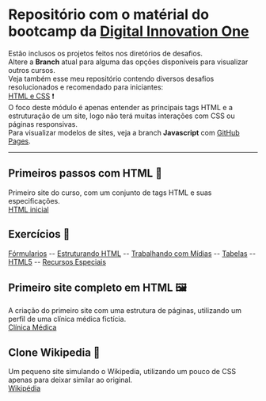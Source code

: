 # Repositório com o matérial do bootcamp da [Digital Innovation One](https://web.dio.me)
Estão inclusos os projetos feitos nos diretórios de desafios. <br>
Altere a **Branch** atual para alguma das opções disponíveis para visualizar outros cursos. <br>
Veja também esse meu repositório contendo diversos desafios resolucionados e recomendado para iniciantes: <br>
[HTML e CSS](https://github.com/Gabryel-Barboza/HTML-e-CSS) ❗
<br>
O foco deste módulo é apenas entender as principais tags HTML e a estruturação de um site, logo não terá muitas interações com CSS ou páginas responsivas.
<br>
Para visualizar modelos de sites, veja a branch **Javascript** com [GitHub Pages](https://gabryel-barboza.github.io/DIO/).
<hr>

## Primeiros passos com HTML 👶
Primeiro site do curso, com um conjunto de tags HTML e suas especificações. <br>
[HTML inicial](https://github.com/Gabryel-Barboza/DIO/blob/HTML/web_developer/html/Desafios/html_inicial.html)

## Exercícios 📝
[Fórmularios](https://github.com/Gabryel-Barboza/DIO/blob/HTML/web_developer/html/formularios.html) --
[Estruturando HTML](https://github.com/Gabryel-Barboza/DIO/blob/HTML/web_developer/html/estruturando_html.html) --
[Trabalhando com Mídias](https://github.com/Gabryel-Barboza/DIO/blob/HTML/web_developer/html/trabalhando_com_midias.html) --
[Tabelas](https://github.com/Gabryel-Barboza/DIO/blob/HTML/web_developer/html/tabelas.html) --
[HTML5](https://github.com/Gabryel-Barboza/DIO/blob/HTML/web_developer/html/html5.html) --
[Recursos Especiais](https://github.com/Gabryel-Barboza/DIO/blob/HTML/web_developer/html/recursos_especiais.html)

## Primeiro site completo em HTML 🖼
A criação do primeiro site com uma estrutura de páginas, utilizando um perfil de uma clínica médica fictícia. <br>
[Clínica Médica](https://github.com/Gabryel-Barboza/DIO/blob/HTML/web_developer/html/Desafios/clinica_medica/index.html)

## Clone Wikipedia 📖
Um pequeno site simulando o Wikipedia, utilizando um pouco de CSS apenas para deixar similar ao original. <br>
[Wikipédia](https://github.com/Gabryel-Barboza/DIO/tree/HTML/web_developer/html/Desafios/wikipedia)
